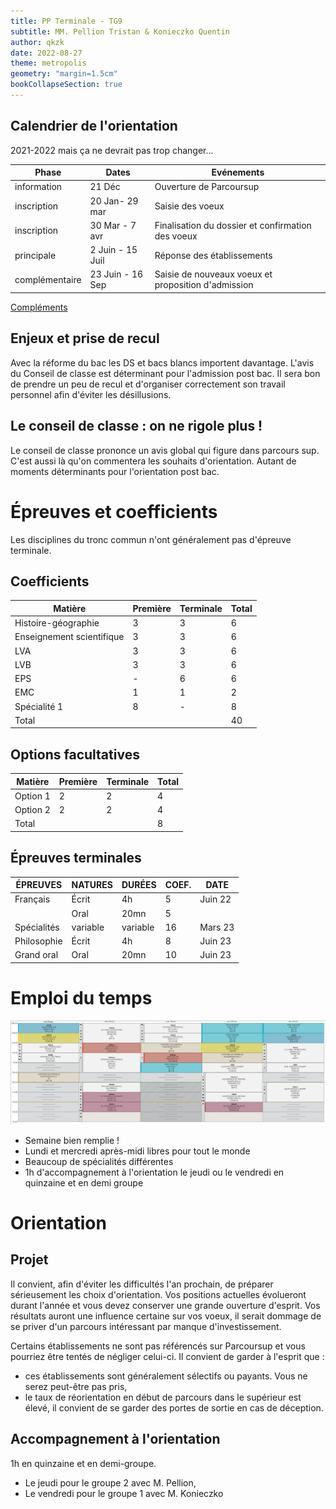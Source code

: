 ```yaml
---
title: PP Terminale - TG9
subtitle: MM. Pellion Tristan & Konieczko Quentin
author: qkzk
date: 2022-08-27
theme: metropolis
geometry: "margin=1.5cm"
bookCollapseSection: true
---
```


## Calendrier de l'orientation

2021-2022 mais ça ne devrait pas trop changer...

| Phase          | Dates            | Evénements                                          |
| -------------- | ---------------- | --------------------------------------------------- |
| information    | 21 Déc           | Ouverture de Parcoursup                             |
| inscription    | 20 Jan- 29 mar   | Saisie des voeux                                    |
| inscription    | 30 Mar - 7 avr   | Finalisation du dossier et confirmation des voeux   |
| principale     | 2 Juin - 15 Juil | Réponse des établissements                          |
| complémentaire | 23 Juin - 16 Sep | Saisie de nouveaux voeux et proposition d'admission |

[Compléments](https://www.lescoursduparnasse.com/calendrier-parcoursup)

## Enjeux et prise de recul

Avec la réforme du bac les DS et bacs blancs importent davantage. L'avis du Conseil de classe est déterminant pour l'admission post bac. Il sera bon de prendre un peu de recul et d'organiser correctement son travail personnel afin d'éviter les désillusions.

## Le conseil de classe : on ne rigole plus !

Le conseil de classe prononce un avis global qui figure dans parcours sup. C'est aussi là qu'on commentera les souhaits d'orientation. Autant de moments déterminants pour l'orientation post bac.

# Épreuves et coefficients

Les disciplines du tronc commun n'ont généralement pas d'épreuve terminale.

## Coefficients

| Matière                   | Première | Terminale | Total |
| ------------------------- | -------- | --------- | ----- |
| Histoire-géographie       | 3        | 3         | 6     |
| Enseignement scientifique | 3        | 3         | 6     |
| LVA                       | 3        | 3         | 6     |
| LVB                       | 3        | 3         | 6     |
| EPS                       | -        | 6         | 6     |
| EMC                       | 1        | 1         | 2     |
| Spécialité 1              | 8        | -         | 8     |
| Total                     |          |           | 40    |

## Options facultatives

| Matière  | Première | Terminale | Total |
| -------- | -------- | --------- | ----- |
| Option 1 | 2        | 2         | 4     |
| Option 2 | 2        | 2         | 4     |
| Total    |          |           | 8     |

## Épreuves terminales

| ÉPREUVES    | NATURES  | DURÉES   | COEF. | DATE    |
| ----------- | -------- | -------- | ----- | ------- |
| Français    | Écrit    | 4h       | 5     | Juin 22 |
|             | Oral     | 20mn     | 5     |
| Spécialités | variable | variable | 16    | Mars 23 |
| Philosophie | Écrit    | 4h       | 8     | Juin 23 |
| Grand oral  | Oral     | 20mn     | 10    | Juin 23 |

# Emploi du temps

![Emploi du temps](img/emploi_du_temps_TG9.png)

- Semaine bien remplie !
- Lundi et mercredi après-midi libres pour tout le monde
- Beaucoup de spécialités différentes
- 1h d'accompagnement à l'orientation le jeudi ou le vendredi en quinzaine et en demi groupe

# Orientation

## Projet

Il convient, afin d'éviter les difficultés l'an prochain, de préparer sérieusement les choix d'orientation. Vos positions actuelles évolueront durant l'année et vous devez conserver une grande ouverture d'esprit.
Vos résultats auront une influence certaine sur vos voeux, il serait dommage de se priver d'un parcours intéressant par manque d'investissement.

Certains établissements ne sont pas référencés sur Parcoursup et vous pourriez être tentés de négliger celui-ci. Il convient de garder à l'esprit que :

- ces établissements sont généralement sélectifs ou payants. Vous ne serez peut-être pas pris,
- le taux de réorientation en début de parcours dans le supérieur est élevé, il convient de se garder des portes de sortie en cas de déception.

## Accompagnement à l'orientation

1h en quinzaine et en demi-groupe.

* Le jeudi pour le groupe 2 avec M. Pellion,
* Le vendredi pour le groupe 1 avec M. Konieczko

